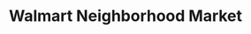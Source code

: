 ---
title: "Walmart Neighborhood Market"
url: /league-city/walmart-neighborhood-market/
shop: supermarket
---
